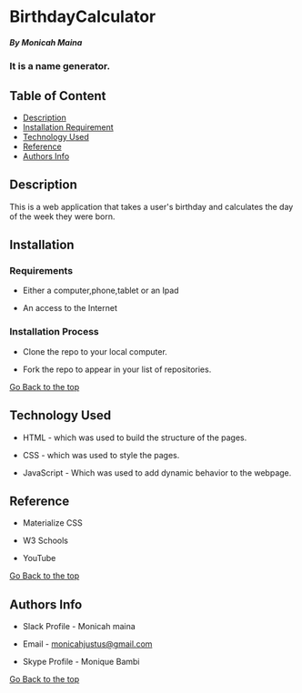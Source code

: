 # BirthdayCalculator

##### By Monicah Maina
### It is a name generator.

## Table of Content

+ [Description](#description)
+ [Installation Requirement](#Installation)
+ [Technology Used](#technology-used)
+ [Reference](#reference)
+ [Authors Info](#author-Info)

## Description
<p>This is  a web application that takes a user's birthday and calculates the day of the week they were born.</p>

## Installation

### Requirements

* Either a computer,phone,tablet or an Ipad

* An access to the Internet

### Installation Process
* Clone the repo to your local computer.

* Fork the repo to appear in your list of repositories.


[Go Back to the top](#BirthdayCalculator)
## Technology Used
* HTML - which was used to build the structure of the pages.

* CSS - which was used to style the pages.

* JavaScript - Which was used to add dynamic behavior to the webpage.

## Reference
* Materialize CSS

* W3 Schools

* YouTube

[Go Back to the top](BirthdayCalculator)

## Authors Info

* Slack Profile - Monicah maina

* Email - monicahjustus@gmail.com

* Skype Profile - Monique Bambi



[Go Back to the top](#BirthdayCalculator)